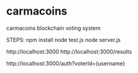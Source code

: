# carmacoins
carmacoins blockchain voting system

STEPS:
npm install
node test.js
node server.js


http://localhost:3000
http://localhost:3000/results


http://localhost:3000/auth?voterId={username}